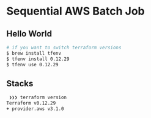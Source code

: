 # Sequential AWS Batch Job

## Hello World

```bash
# if you want to switch terraform versions
$ brew install tfenv
$ tfenv install 0.12.29
$ tfenv use 0.12.29
```

## Stacks

```bash
 ❯❯❯ terraform version
Terraform v0.12.29
+ provider.aws v3.1.0
```
